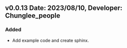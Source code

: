  
v0.0.13 Date: 2023/08/10, Developer: Chunglee_people
---------------------------------------------------
### Added
-  Add example code and create sphinx.
 